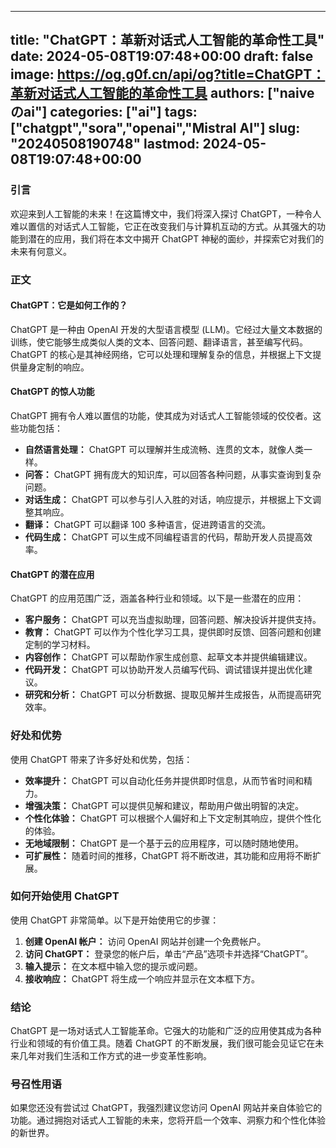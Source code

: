 
---
title: "ChatGPT：革新对话式人工智能的革命性工具"
date: 2024-05-08T19:07:48+00:00
draft: false
image: https://og.g0f.cn/api/og?title=ChatGPT：革新对话式人工智能的革命性工具
authors: ["naiveのai"]
categories: ["ai"]
tags: ["chatgpt","sora","openai","Mistral AI"]
slug: "20240508190748"
lastmod: 2024-05-08T19:07:48+00:00
---
### 引言

欢迎来到人工智能的未来！在这篇博文中，我们将深入探讨 ChatGPT，一种令人难以置信的对话式人工智能，它正在改变我们与计算机互动的方式。从其强大的功能到潜在的应用，我们将在本文中揭开 ChatGPT 神秘的面纱，并探索它对我们的未来有何意义。

### 正文

#### ChatGPT：它是如何工作的？

ChatGPT 是一种由 OpenAI 开发的大型语言模型 (LLM)。它经过大量文本数据的训练，使它能够生成类似人类的文本、回答问题、翻译语言，甚至编写代码。ChatGPT 的核心是其神经网络，它可以处理和理解复杂的信息，并根据上下文提供量身定制的响应。

#### ChatGPT 的惊人功能

ChatGPT 拥有令人难以置信的功能，使其成为对话式人工智能领域的佼佼者。这些功能包括：

- **自然语言处理：** ChatGPT 可以理解并生成流畅、连贯的文本，就像人类一样。
- **问答：** ChatGPT 拥有庞大的知识库，可以回答各种问题，从事实查询到复杂问题。
- **对话生成：** ChatGPT 可以参与引人入胜的对话，响应提示，并根据上下文调整其响应。
- **翻译：** ChatGPT 可以翻译 100 多种语言，促进跨语言的交流。
- **代码生成：** ChatGPT 可以生成不同编程语言的代码，帮助开发人员提高效率。

#### ChatGPT 的潜在应用

ChatGPT 的应用范围广泛，涵盖各种行业和领域。以下是一些潜在的应用：

- **客户服务：** ChatGPT 可以充当虚拟助理，回答问题、解决投诉并提供支持。
- **教育：** ChatGPT 可以作为个性化学习工具，提供即时反馈、回答问题和创建定制的学习材料。
- **内容创作：** ChatGPT 可以帮助作家生成创意、起草文本并提供编辑建议。
- **代码开发：** ChatGPT 可以协助开发人员编写代码、调试错误并提出优化建议。
- **研究和分析：** ChatGPT 可以分析数据、提取见解并生成报告，从而提高研究效率。

### 好处和优势

使用 ChatGPT 带来了许多好处和优势，包括：

- **效率提升：** ChatGPT 可以自动化任务并提供即时信息，从而节省时间和精力。
- **增强决策：** ChatGPT 可以提供见解和建议，帮助用户做出明智的决定。
- **个性化体验：** ChatGPT 可以根据个人偏好和上下文定制其响应，提供个性化的体验。
- **无地域限制：** ChatGPT 是一个基于云的应用程序，可以随时随地使用。
- **可扩展性：** 随着时间的推移，ChatGPT 将不断改进，其功能和应用将不断扩展。

### 如何开始使用 ChatGPT

使用 ChatGPT 非常简单。以下是开始使用它的步骤：

1. **创建 OpenAI 帐户：** 访问 OpenAI 网站并创建一个免费帐户。
2. **访问 ChatGPT：** 登录您的帐户后，单击“产品”选项卡并选择“ChatGPT”。
3. **输入提示：** 在文本框中输入您的提示或问题。
4. **接收响应：** ChatGPT 将生成一个响应并显示在文本框下方。

### 结论

ChatGPT 是一场对话式人工智能革命。它强大的功能和广泛的应用使其成为各种行业和领域的有价值工具。随着 ChatGPT 的不断发展，我们很可能会见证它在未来几年对我们生活和工作方式的进一步变革性影响。

### 号召性用语

如果您还没有尝试过 ChatGPT，我强烈建议您访问 OpenAI 网站并亲自体验它的功能。通过拥抱对话式人工智能的未来，您将开启一个效率、洞察力和个性化体验的新世界。